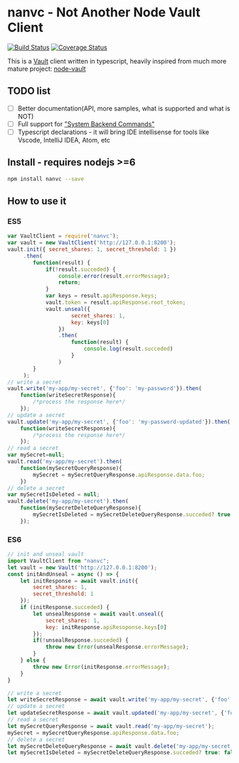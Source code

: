 # nanvc - Not Another Node Vault Client
[![Build Status](https://travis-ci.org/zailic/nanvc.svg?branch=master)](https://travis-ci.org/zailic/nanvc)
[![Coverage Status](https://coveralls.io/repos/github/zailic/nanvc/badge.svg?branch=master)](https://coveralls.io/github/zailic/nanvc?branch=master)

This is a [Vault](https://www.vaultproject.io/) client written in typescript, heavily inspired from much more mature
project: [node-vault](https://github.com/kr1sp1n/node-vault)

## TODO list
- [ ] Better documentation(API, more samples, what is supported and what is NOT)
- [ ] Full support for ["System Backend Commands"](https://www.vaultproject.io/api/system/index.html)
- [ ] Typescript declarations - it will bring IDE intellisense for tools like Vscode, IntelliJ IDEA, Atom, etc

## Install - requires nodejs >=6
``` bash
npm install nanvc --save
```
## How to use it

### ES5
```javascript
var VaultClient = require('nanvc');
var vault = new VaultClient('http://127.0.0.1:8200');
vault.init({ secret_shares: 1, secret_threshold: 1 })
     .then(
        function(result) {
            if(!result.succeded) {
                console.error(result.errorMessage);
                return;
            }
            var keys = result.apiResponse.keys;
            vault.token = result.apiResponse.root_token;
            vault.unseal({ 
                    secret_shares: 1, 
                    key: keys[0] 
                })
                .then(
                    function(result) {
                        console.log(result.succeded)
                    }
                )
        }
     );
// write a secret
vault.write('my-app/my-secret', {'foo': 'my-password'}).then(
    function(writeSecretResponse){
        /*process the response here*/
    });
// update a secret
vault.update('my-app/my-secret', {'foo': 'my-password-updated'}).then(
    function(writeSecretResponse){
        /*process the response here*/
    });
// read a secret
var mySecret=null; 
vault.read('my-app/my-secret').then(
    function(mySecretQueryResponse){ 
        mySecret = mySecretQueryResponse.apiResponse.data.foo; 
    })
// delete a secret
var mySecretIsDeleted = null;
vault.delete('my-app/my-secret').then(
    function(mySecretDeleteQueryResponse){
        mySecretIsDeleted = mySecretDeleteQueryResponse.succeded? true: false;
    });
```
### ES6
```javascript
// init and unseal vault
import VaultClient from "nanvc";
let vault = new Vault('http://127.0.0.1:8200');
const initAndUnseal = async () => {
    let initResponse = await vault.init({
        secret_shares: 1, 
        secret_threshold: 1
    });
    if (initResponse.succeded) {
        let unsealResponse = await vault.unseal({
            secret_shares: 1,
            key: initResponse.apiResoponse.keys[0]
        });
        if(!unsealResponse.succeded) {
            throw new Error(unsealResponse.errorMessage);
        }
    } else {
        throw new Error(initResponse.errorMessage);
    }
}

// write a secret
let writeSecretResponse = await vault.write('my-app/my-secret', {'foo': 'my-password'});
// update a secret
let updateSecretResponse = await vault.updated('my-app/my-secret', {'foo': 'my-updated-password'});
// read a secret
let mySecretQueryResponse = await vault.read('my-app/my-secret');
mySecret = mySecretQueryResponse.apiResponse.data.foo;
// delete a secret
let mySecretDeleteQueryResponse = await vault.delete('my-app/my-secret');
let mySecretIsDeleted = mySecretDeleteQueryResponse.succeded? true: false;

```
